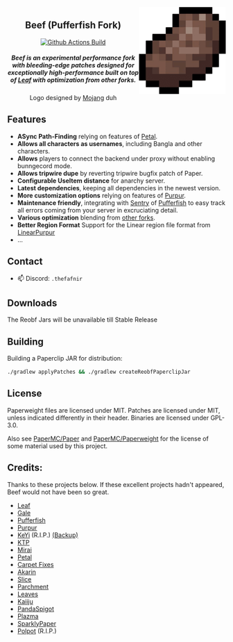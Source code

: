 <img src="beef.png" alt="Beef logo" align="right" width="200">
<div align="center">

## Beef (Pufferfish Fork)

[![Github Actions Build](https://img.shields.io/github/actions/workflow/status/Winds-Studio/Leaf/build-1204.yml?&style=for-the-badge)](https://github.com/The-Fafnir/Beef/releases)

<h5>Beef is an experimental performance fork with bleeding-edge patches designed for exceptionally high-performance built on top of <a href="https://github.com/Winds-Studio/Leaf">Leaf</a> with optimization from other forks.</h5>
<h8>Logo designed by <a href="https://minecraft.net/">Mojang</a> duh</h8>
</div>

## Features
 - **ASync Path-Finding** relying on features of [Petal](https://github.com/Bloom-host/Petal).
 - **Allows all characters as usernames**, including Bangla and other characters.
 - **Allows** players to connect the backend under proxy without enabling bunngecord mode.
 - **Allows tripwire dupe** by reverting tripwire bugfix patch of Paper.
 - **Configurable UseItem distance** for anarchy server.
 - **Latest dependencies**, keeping all dependencies in the newest version.
 - **More customization options** relying on features of [Purpur](https://github.com/PurpurMC/Purpur).
 - **Maintenance friendly**, integrating with [Sentry](https://sentry.io/welcome/) of [Pufferfish](https://github.com/pufferfish-gg/Pufferfish) to easy track all errors coming from your server in excruciating detail.
 - **Various optimization** blending from [other forks](https://github.com/The-Fafnir/Beef#credits).
 - **Better Region Format** Support for the Linear region file format from [LinearPurpur](https://github.com/StupidCraft/LinearPurpur)
 - ...

## Contact

- 📫 Discord: `.thefafnir`


## Downloads

The Reobf Jars will be unavailable till Stable Release


## Building

Building a Paperclip JAR for distribution:

```bash
./gradlew applyPatches && ./gradlew createReobfPaperclipJar
```


## License

Paperweight files are licensed under MIT.
Patches are licensed under MIT, unless indicated differently in their header.
Binaries are licensed under GPL-3.0.

Also see [PaperMC/Paper](https://github.com/PaperMC/Paper) and [PaperMC/Paperweight](https://github.com/PaperMC/paperweight) for the license of some material used by this project.

Credits:
-------------
Thanks to these projects below. If these excellent projects hadn't appeared, Beef would not have been so great.

- [Leaf](https://github.com/Winds-Studio/Leaf)
- [Gale](https://github.com/GaleMC/Gale)
- [Pufferfish](https://github.com/pufferfish-gg/Pufferfish)
- [Purpur](https://github.com/PurpurMC/Purpur)
- [KeYi](https://github.com/KeYiMC/KeYi) (R.I.P.) [(Backup)](https://github.com/MikuMC/KeYiBackup)
- [KTP](https://github.com/lynxplay/ktp)
- [Mirai](https://github.com/etil2jz/Mirai)
- [Petal](https://github.com/Bloom-host/Petal)
- [Carpet Fixes](https://github.com/fxmorin/carpet-fixes)
- [Akarin](https://github.com/Akarin-project/Akarin)
- [Slice](https://github.com/Cryptite/Slice)
- [Parchment](https://github.com/ProjectEdenGG/Parchment)
- [Leaves](https://github.com/LeavesMC/Leaves)
- [Kaiiju](https://github.com/KaiijuMC/Kaiiju)
- [PandaSpigot](https://github.com/hpfxd/PandaSpigot)
- [Plazma](https://github.com/PlazmaMC/PlazmaBukkit)
- [SparklyPaper](https://github.com/SparklyPower/SparklyPaper)
- [Polpot](https://github.com/PolpotMC/Polpot) (R.I.P.)
